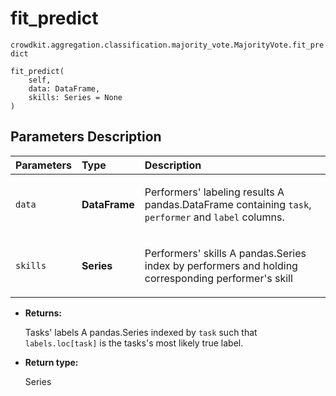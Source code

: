 # fit_predict
`crowdkit.aggregation.classification.majority_vote.MajorityVote.fit_predict`

```
fit_predict(
    self,
    data: DataFrame,
    skills: Series = None
)
```

## Parameters Description

| Parameters | Type | Description |
| :----------| :----| :-----------|
`data`|**DataFrame**|<p>Performers&#x27; labeling results A pandas.DataFrame containing `task`, `performer` and `label` columns.</p>
`skills`|**Series**|<p>Performers&#x27; skills A pandas.Series index by performers and holding corresponding performer&#x27;s skill</p>

* **Returns:**

  Tasks' labels
A pandas.Series indexed by `task` such that `labels.loc[task]`
is the tasks's most likely true label.

* **Return type:**

  Series
